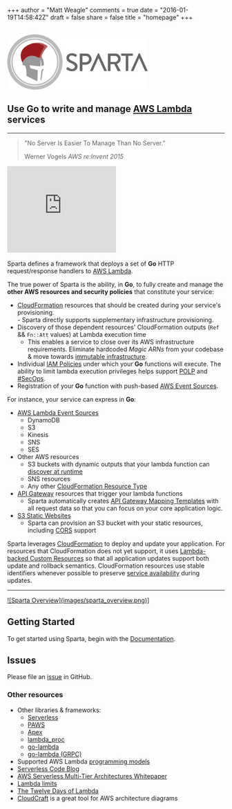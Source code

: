 +++
author = "Matt Weagle"
comments = true
date = "2016-01-19T14:58:42Z"
draft = false
share = false
title = "homepage"
+++

<br />
<div class="jumbotron">
<img src="images/SpartaLogoNoDomain.png" alt="Sparta shield" height="128">
<h2>Use <b>Go</b> to write and manage <a href="https://aws.amazon.com/lambda">AWS Lambda</a> services</h2>

  <hr />
  <blockquote>
    <p>"No Server Is Easier To Manage Than No Server."</p>
    <footer>Werner Vogels <cite title="Source Title">AWS re:Invent 2015</cite></footer>
  </blockquote>  
  <iframe width="50%" height="200" src="https://www.youtube.com/embed/y-0Wf2Zyi5Q?start=1742" frameborder="0" allowfullscreen></iframe>
</div>

Sparta defines a framework that deploys a set of **Go** HTTP request/response handlers to [AWS Lambda](https://aws.amazon.com/lambda/).

The true power of Sparta is the ability, in **Go**, to fully create and manage the **other AWS resources and security policies** that constitute your service:

  -  [CloudFormation](http://docs.aws.amazon.com/AWSCloudFormation/latest/UserGuide/aws-template-resource-type-ref.html) resources that should be created during your service's provisioning.  
    - Sparta directly supports supplementary infrastructure provisioning.
  - Discovery of those dependent resources' CloudFormation outputs (`Ref` && `Fn::Att` values) at Lambda execution time
    - This enables a service to close over its AWS infrastructure requirements.  Eliminate hardcoded _Magic ARNs_ from your codebase & move towards [immutable infrastructure](http://chadfowler.com/blog/2013/06/23/immutable-deployments/).
  - Individual [IAM Policies](http://docs.aws.amazon.com/IAM/latest/UserGuide/reference_policies.html) under which your **Go** functions will execute.  The ability to limit lambda execution privileges helps support [POLP](http://searchsecurity.techtarget.com/definition/principle-of-least-privilege-POLP) and [#SecOps](https://twitter.com/hashtag/secops).
  - Registration of your **Go** function with push-based [AWS Event Sources](http://docs.aws.amazon.com/lambda/latest/dg/intro-core-components.html).

For instance, your service can express in **Go**:

  - [AWS Lambda Event Sources](http://docs.aws.amazon.com/lambda/latest/dg/intro-core-components.html)
    - DynamoDB
    - S3
    - Kinesis
    - SNS
    - SES
  - Other AWS resources
    - S3 buckets with dynamic outputs that your lambda function can [discover at runtime](http://gosparta.io/docs/eventsources/ses/)
    - SNS resources
    - Any other [CloudFormation Resource Type](http://docs.aws.amazon.com/AWSCloudFormation/latest/UserGuide/aws-template-resource-type-ref.html)
  - [API Gateway](http://docs.aws.amazon.com/apigateway/latest/developerguide/welcome.html) resources that trigger your lambda functions
    - Sparta automatically creates [API Gateway Mapping Templates](http://docs.aws.amazon.com/apigateway/latest/developerguide/api-gateway-mapping-template-reference.html) with all request data so that you can focus on your core application logic.
  - [S3 Static Websites](http://docs.aws.amazon.com/AmazonS3/latest/dev/WebsiteHosting.html)
    - Sparta can provision an S3 bucket with your static resources, including [CORS](http://docs.aws.amazon.com/AmazonS3/latest/dev/cors.html) support

Sparta leverages [CloudFormation](http://docs.aws.amazon.com/AWSCloudFormation/latest/UserGuide/Welcome.html) to deploy and update your application.  For resources that CloudFormation does not yet support, it uses [Lambda-backed Custom Resources](http://docs.aws.amazon.com/AWSCloudFormation/latest/UserGuide/template-custom-resources-lambda.html) so that all application updates support both update and rollback semantics.  CloudFormation resources use stable identifiers whenever possible to preserve [service availability](http://docs.aws.amazon.com/AWSCloudFormation/latest/UserGuide/using-cfn-updating-stacks.html) during updates.

<hr />
<a href="https://cloudcraft.co/view/8571b3bc-76ef-48c1-8401-0b6ae1d36b4e?key=d44zi4j1pxj00000" rel="Sparta Arch">![Sparta Overview](images/sparta_overview.png)]</a>


## Getting Started

To get started using Sparta, begin with the [Documentation](./docs).

## Issues

Please file an [issue](https://github.com/mweagle/Sparta/issues/new) in GitHub.

### Other resources

  * Other libraries & frameworks:
    * [Serverless](https://github.com/serverless/serverless)
    * [PAWS](https://github.com/braahyan/PAWS)
    * [Apex](https://github.com/apex/apex)
    * [lambda_proc](https://github.com/jasonmoo/lambda_proc)
    * [go-lambda](https://github.com/xlab/go-lambda)
    * [go-lambda (GRPC)](https://github.com/pilwon/go-lambda)
  * Supported AWS Lambda [programming models](http://docs.aws.amazon.com/lambda/latest/dg/programming-model-v2.html)
  * [Serverless Code Blog](https://serverlesscode.com)
  * [AWS Serverless Multi-Tier Architectures Whitepaper](https://d0.awsstatic.com/whitepapers/AWS_Serverless_Multi-Tier_Architectures.pdf)
  * [Lambda limits](http://docs.aws.amazon.com/lambda/latest/dg/limits.html)
  * [The Twelve Days of Lambda](https://aws.amazon.com/blogs/compute/the-twelve-days-of-lambda/)
  * [CloudCraft](http://cloudcraft.co) is a great tool for AWS architecture diagrams
